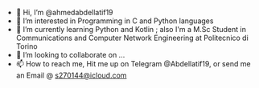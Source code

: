- 👋 Hi, I’m @ahmedabdellatif19
- 👀 I’m interested in Programming in C and Python languages
- 🌱 I’m currently learning Python and Kotlin ; also I'm a M.Sc Student in Communications and Computer Network Engineering at Politecnico di Torino
- 💞️ I’m looking to collaborate on ...
- 📫 How to reach me, Hit me up on Telegram @Abdellatif19, or send me an Email @ s270144@icloud.com

<!---
ahmedabdellatif19/ahmedabdellatif19 is a ✨ special ✨ repository because its `README.md` (this file) appears on your GitHub profile.
You can click the Preview link to take a look at your changes.
--->
